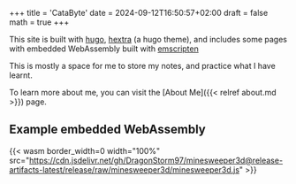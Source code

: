 +++
title = 'CataByte'
date = 2024-09-12T16:50:57+02:00
draft = false
math = true
+++

This site is built with [hugo](https://gohugo.io/),
[hextra](https://imfing.github.io/hextra/) (a hugo theme),
and includes some pages with embedded WebAssembly built with [emscripten](https://emscripten.org/)

This is mostly a space for me to store my notes, and practice what I have learnt.

To learn more about me, you can visit the [About Me]({{< relref about.md >}}) page.

<!-- TODO: Learn more about this site here:-->
<!-- TODO: choose make a random selector for wasm showcases here instead:-->

## Example embedded WebAssembly

{{< wasm border_width=0 width="100%" src="https://cdn.jsdelivr.net/gh/DragonStorm97/minesweeper3d@release-artifacts-latest/release/raw/minesweeper3d/minesweeper3d.js" >}}

<!-- {{< wasm console=false width="100%" controls=false src="https://cdn.jsdelivr.net/gh/DragonStorm97/test_remote_wasm_load@release-artifacts-latest/release/raw/a/a.js" >}} -->
